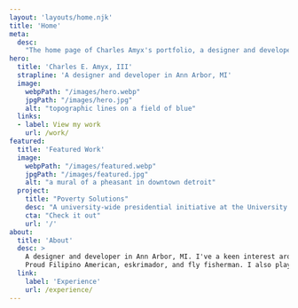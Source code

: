 ```yaml
---
layout: 'layouts/home.njk'
title: 'Home'
meta:
  desc:
    "The home page of Charles Amyx's portfolio, a designer and developer living in Ann Arbor, MI."
hero:
  title: 'Charles E. Amyx, III'
  strapline: 'A designer and developer in Ann Arbor, MI'
  image:
    webpPath: "/images/hero.webp"
    jpgPath: "/images/hero.jpg"
    alt: "topographic lines on a field of blue"
  links:
  - label: View my work
    url: /work/
featured:
  title: 'Featured Work'
  image:
    webpPath: "/images/featured.webp"
    jpgPath: "/images/featured.jpg"
    alt: "a mural of a pheasant in downtown detroit"
  project:
    title: "Poverty Solutions"
    desc: "A university-wide presidential initiative at the University of Michigan. A design that streamlines and brands Poverty Solutions’ communication tools and resources."
    cta: "Check it out"
    url: '/'
about:
  title: 'About'
  desc: >
    A designer and developer in Ann Arbor, MI. I've a keen interest around inclusive, accessible, and compassionate web design.
    Proud Filipino American, eskrimador, and fly fisherman. I also play music, take photos (digital and lots and lots film cameras), draw stuff, paint stuff, and read a lot.
  link:
    label: 'Experience'
    url: /experience/
---
```

